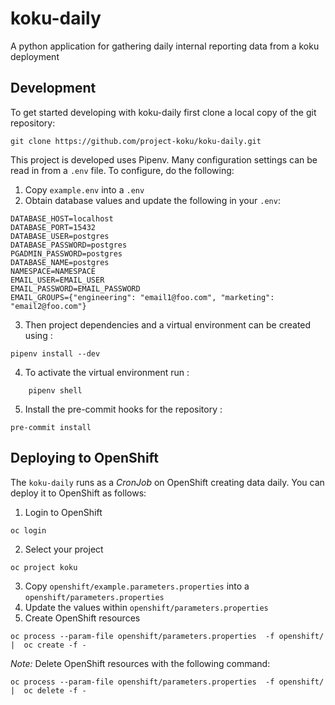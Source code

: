 # koku-daily
A python application for gathering daily internal reporting data from a koku deployment


## Development

To get started developing with koku-daily first clone a local copy of the git repository:
```
git clone https://github.com/project-koku/koku-daily.git
````

This project is developed uses Pipenv. Many configuration settings can be read in from a ``.env`` file. To configure, do the following:

1. Copy `example.env` into a `.env`
2. Obtain database values and update the following in your `.env`:
```
DATABASE_HOST=localhost
DATABASE_PORT=15432
DATABASE_USER=postgres
DATABASE_PASSWORD=postgres
PGADMIN_PASSWORD=postgres
DATABASE_NAME=postgres
NAMESPACE=NAMESPACE
EMAIL_USER=EMAIL_USER
EMAIL_PASSWORD=EMAIL_PASSWORD
EMAIL_GROUPS={"engineering": "email1@foo.com", "marketing": "email2@foo.com"}
```
3. Then project dependencies and a virtual environment can be created using :
```
pipenv install --dev
```
4. To activate the virtual environment run :
```
    pipenv shell
```
5. Install the pre-commit hooks for the repository :
```
pre-commit install
```

## Deploying to OpenShift

The `koku-daily` runs as a *CronJob* on OpenShift creating data daily. You can deploy it to OpenShift as follows:

1. Login to OpenShift
```
oc login
```
2. Select your project
```
oc project koku
```
3. Copy `openshift/example.parameters.properties` into a `openshift/parameters.properties`
4. Update the values within `openshift/parameters.properties`
5. Create OpenShift resources
```
oc process --param-file openshift/parameters.properties  -f openshift/ |  oc create -f -
```

_Note:_ Delete OpenShift resources with the following command:
```
oc process --param-file openshift/parameters.properties  -f openshift/ |  oc delete -f -
```
